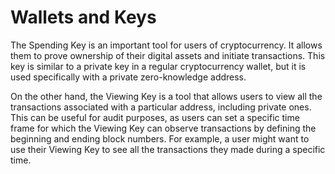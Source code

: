 # Wallets and Keys

The Spending Key is an important tool for users of cryptocurrency. It allows them to prove ownership of their digital assets and initiate transactions. This key is similar to a private key in a regular cryptocurrency wallet, but it is used specifically with a private zero-knowledge address.

On the other hand, the Viewing Key is a tool that allows users to view all the transactions associated with a particular address, including private ones. This can be useful for audit purposes, as users can set a specific time frame for which the Viewing Key can observe transactions by defining the beginning and ending block numbers. For example, a user might want to use their Viewing Key to see all the transactions they made during a specific time.
